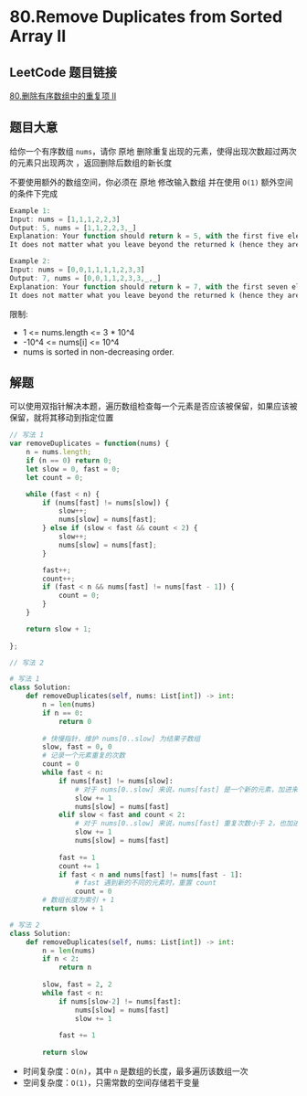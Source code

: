 # 80.Remove Duplicates from Sorted Array II

## LeetCode 题目链接

[80.删除有序数组中的重复项 II](https://leetcode.cn/problems/remove-duplicates-from-sorted-array-ii/)

## 题目大意

给你一个有序数组 `nums`，请你 原地 删除重复出现的元素，使得出现次数超过两次的元素只出现两次 ，返回删除后数组的新长度

不要使用额外的数组空间，你必须在 原地 修改输入数组 并在使用 `O(1)` 额外空间的条件下完成

```js
Example 1:
Input: nums = [1,1,1,2,2,3]
Output: 5, nums = [1,1,2,2,3,_]
Explanation: Your function should return k = 5, with the first five elements of nums being 1, 1, 2, 2 and 3 respectively.
It does not matter what you leave beyond the returned k (hence they are underscores).

Example 2:
Input: nums = [0,0,1,1,1,1,2,3,3]
Output: 7, nums = [0,0,1,1,2,3,3,_,_]
Explanation: Your function should return k = 7, with the first seven elements of nums being 0, 0, 1, 1, 2, 3 and 3 respectively.
It does not matter what you leave beyond the returned k (hence they are underscores).
```

限制:
- 1 <= nums.length <= 3 * 10^4
- -10^4 <= nums[i] <= 10^4
- nums is sorted in non-decreasing order.

## 解题

可以使用双指针解决本题，遍历数组检查每一个元素是否应该被保留，如果应该被保留，就将其移动到指定位置

```js
// 写法 1
var removeDuplicates = function(nums) {
    n = nums.length;
    if (n == 0) return 0;
    let slow = 0, fast = 0;
    let count = 0;

    while (fast < n) {
        if (nums[fast] != nums[slow]) {
            slow++;
            nums[slow] = nums[fast];
        } else if (slow < fast && count < 2) {
            slow++;
            nums[slow] = nums[fast];
        }

        fast++;
        count++;
        if (fast < n && nums[fast] != nums[fast - 1]) {
            count = 0;
        }
    }

    return slow + 1;
    
};

// 写法 2
```
```python
# 写法 1
class Solution:
    def removeDuplicates(self, nums: List[int]) -> int:
        n = len(nums)
        if n == 0:
            return 0
        
        # 快慢指针，维护 nums[0..slow] 为结果子数组
        slow, fast = 0, 0
        # 记录一个元素重复的次数
        count = 0
        while fast < n:
            if nums[fast] != nums[slow]:
                # 对于 nums[0..slow] 来说，nums[fast] 是一个新的元素，加进来
                slow += 1
                nums[slow] = nums[fast]
            elif slow < fast and count < 2:
                # 对于 nums[0..slow] 来说，nums[fast] 重复次数小于 2，也加进来
                slow += 1
                nums[slow] = nums[fast]
            
            fast += 1
            count += 1
            if fast < n and nums[fast] != nums[fast - 1]:
                # fast 遇到新的不同的元素时，重置 count
                count = 0
        # 数组长度为索引 + 1 
        return slow + 1

# 写法 2
class Solution:
    def removeDuplicates(self, nums: List[int]) -> int:
        n = len(nums)
        if n < 2:
            return n
        
        slow, fast = 2, 2
        while fast < n:
            if nums[slow-2] != nums[fast]:
                nums[slow] = nums[fast]
                slow += 1
            
            fast += 1
        
        return slow
```

- 时间复杂度：`O(n)`，其中 `n` 是数组的长度，最多遍历该数组一次
- 空间复杂度：`O(1)`，只需常数的空间存储若干变量